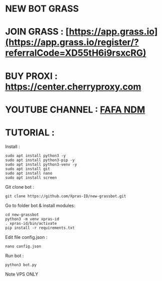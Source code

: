 # NEW BOT GRASS


# JOIN GRASS : [https://app.grass.io](https://app.grass.io/register/?referralCode=XD55tH6i9rsxcRG)
# BUY PROXI : https://center.cherryproxy.com
# YOUTUBE CHANNEL : [FAFA NDM](https://www.youtube.com/@FAFANDM)

# TUTORIAL :

Install :
```
sudo apt install python3 -y
sudo apt install python3-pip -y
sudo apt install python3-venv -y
sudo apt install git
sudo apt install nano
sudo apt install screen
```
Git clone bot :
```
git clone https://github.com/Xpras-ID/new-grassbot.git
```

Go to folder bot & install modules:
```
cd new-grassbot
python3 -m venv xpras-id
. xpras-id/bin/activate
pip install -r requirements.txt
```

Edit file config.json :
```
nano config.json
```

Run bot :
```
python3 bot.py
```

Note VPS ONLY
